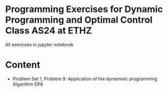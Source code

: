# Programming Exercises for Dynamic Programming and Optimal Control Class AS24 at ETHZ

All exercises in jupyter notebook

# Content

- Problem Set 1, Problem 9: Application of the dynammic programming Algorithm DPA
